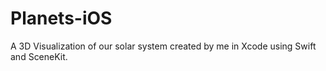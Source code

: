 # Planets-iOS

A 3D Visualization of our solar system created by me in Xcode using Swift and SceneKit.
